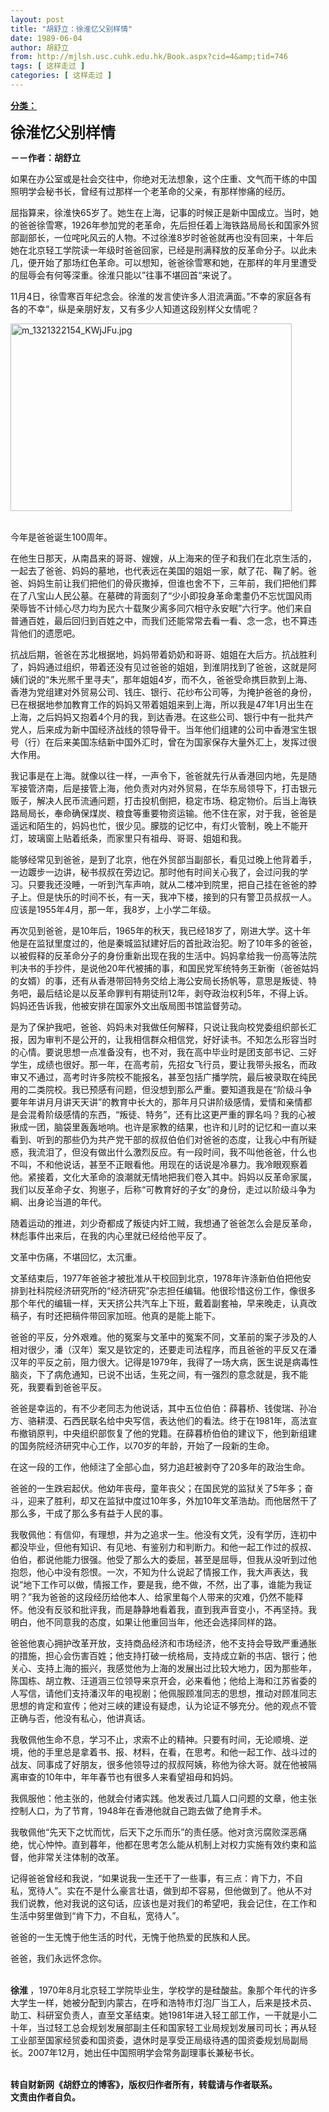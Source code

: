 ```yaml
---
layout: post
title: "胡舒立：徐淮忆父别样情"
date: 1989-06-04
author: 胡舒立
from: http://mjlsh.usc.cuhk.edu.hk/Book.aspx?cid=4&amp;tid=746
tags: [ 这样走过 ]
categories: [ 这样走过 ]
---
```


<div style="margin: 15px 10px 10px 0px;">
<div>
<span id="ctl00_ContentPlaceHolder1_chapter1_SubjectLabel" style="font-weight:bold;text-decoration:underline;">
   分类：
  </span>
</div>
<p>
<strong>
<font size="5">
    徐淮忆父别样情
   </font>
</strong>
</p>
<p>
<strong>
   －－作者：胡舒立
  </strong>
</p>
<p>
  如果在办公室或是社会交往中，你绝对无法想象，这个庄重、文气而干练的中国照明学会秘书长，曾经有过那样一个老革命的父亲，有那样惨痛的经历。
 </p>
<p>
  屈指算来，徐淮快65岁了。她生在上海，记事的时候正是新中国成立。当时，她的爸爸徐雪寒，1926年参加党的老革命，先后担任着上海铁路局局长和国家外贸部副部长，一位咤叱风云的人物。不过徐淮8岁时爸爸就再也没有回来，十年后她在北京轻工学院读一年级时爸爸回家，已经是刑满释放的反革命分子。以此未几，便开始了那场红色革命。可以想知，爸爸徐雪寒和她，在那样的年月里遭受的屈辱会有何等深重。徐淮只能以”往事不堪回首“来说了。
 </p>
<p>
  11月4日，徐雪寒百年纪念会。徐淮的发言使许多人泪流满面。”不幸的家庭各有各的不幸“，纵是亲朋好友，又有多少人知道这段别样父女情呢？
 </p>
<p>
<img align="top" alt="m_1321322154_KWjJFu.jpg" border="0" height="300" src="http://mjlsh.usc.cuhk.edu.hk/medias/contents/746/m_1321322154_KWjJFu.jpg" width="450"/>
</p>
<p>
<br/>
  今年是爸爸诞生100周年。
 </p>
<p>
  在他生日那天，从南昌来的哥哥、嫂嫂，从上海来的侄子和我们在北京生活的，一起去了爸爸、妈妈的墓地，也代表远在美国的姐姐一家，献了花、鞠了躬。爸爸、妈妈生前让我们把他们的骨灰撒掉，但谁也舍不下，三年前，我们把他们葬在了八宝山人民公墓。在墓碑的背面刻了“少小即投身革命耄耋仍不忘忧国风雨荣辱皆不计倾心尽力均为民六十载聚少离多同穴相守永安眠”六行字。他们来自普通百姓，最后回归到百姓之中，而我们还能常常去看一看、念一念，也不算违背他们的遗愿吧。
 </p>
<p>
  抗战后期，爸爸在苏北根据地，妈妈带着奶奶和哥哥、姐姐在大后方。抗战胜利了，妈妈通过组织，带着还没有见过爸爸的姐姐，到淮阴找到了爸爸，这就是阿姨们说的“朱光熈千里寻夫”，那年姐姐4岁，而不久，爸爸受命携巨款到上海、香港为党组建对外贸易公司、钱庄、银行、花纱布公司等，为掩护爸爸的身份，已在根据地参加教育工作的妈妈又带着姐姐来到上海，所以我是47年1月出生在上海，之后妈妈又抱着4个月的我，到达香港。在这些公司、银行中有一批共产党人，后来成为新中国经济战线的领导骨干。当年他们组建的公司中香港宝生银号（行）在后来美国冻结新中国外汇时，曾在为国家保存大量外汇上，发挥过很大作用。
 </p>
<p>
  我记事是在上海。就像以往一样，一声令下，爸爸就先行从香港回内地，先是随军接管济南，后是接管上海，他负责对内对外贸易，在华东局领导下，打击银元贩子，解决人民币流通问题，打击投机倒把，稳定市场、稳定物价。后当上海铁路局局长，奉命确保煤炭、粮食等重要物资运输。他不住在家，对于我，爸爸是遥远和陌生的，妈妈也忙，很少见。朦胧的记忆中，有灯火管制，晚上不能开灯，玻璃窗上贴着纸条，而家里只有祖母、哥哥、姐姐和我。
 </p>
<p>
  能够经常见到爸爸，是到了北京，他在外贸部当副部长，看见过晚上他背着手，一边踱步一边讲，秘书叔叔在旁边记。那时他有时间关心我了，会过问我的学习。只要我还没睡，一听到汽车声响，就从二楼冲到院里，把自己挂在爸爸的脖子上。但是快乐的时间不长，有一天，我冲下楼，接到的只有警卫员叔叔一人。应该是1955年4月，那一年，我8岁，上小学二年级。
 </p>
<p>
  再次见到爸爸，是10年后，1965年的秋天，我已经18岁了，刚进大学。这十年他是在监狱里度过的，他是秦城监狱建好后的首批政治犯。盼了10年多的爸爸，以被假释的反革命分子的身份重新出现在我的生活中。妈妈拿给我一份高等法院判决书的手抄件，是说他20年代被捕的事，和国民党军统特务王新衡（爸爸姑妈的女婿）的事，还有从香港带回特务交给上海公安局长扬帆等，意思是叛徒、特务吧，最后结论是以反革命罪判有期徒刑12年，剥夺政治权利5年，不得上诉。妈妈还告诉我，他被安排在国家外文出版局图书馆监督劳动。
 </p>
<p>
  是为了保护我吧，爸爸、妈妈未对我做任何解释，只说让我向校党委组织部长汇报，因为审判不是公开的，让我相信群众相信党，好好读书。不知怎么形容当时的心情。要说思想一点准备没有，也不对，我在高中毕业时是团支部书记、三好学生，成绩也很好。那一年，在高考前，先招女飞行员，要让我带头报名，而政审又不通过，高考时许多院校不能报名，甚至包括广播学院，最后被录取在纯民用的二类院校。我已预感有问题，但没想到那么严重。要知道我是在“阶级斗争要年年讲月月讲天天讲”的教育中长大的，那年月只讲阶级感情，爱情和亲情都是会混肴阶级感情的东西，“叛徒、特务”，还有比这更严重的罪名吗？我的心被揪成一团，脑袋里轰轰地响。也许是家教的结果，也许和儿时的记忆和一直以来看到、听到的那些仍为共产党干部的叔叔伯伯们对爸爸的态度，让我心中有所疑惑，我流泪了，但没有做出什么激烈反应。有一段时间，我不叫他爸爸，什么也不叫，不和他说话，甚至不正眼看他。用现在的话说是冷暴力。我冷眼观察着他。紧接着，文化大革命的浪潮就无情地把我们卷入其中。妈妈以反革命家属，我们以反革命子女、狗崽子，后称“可教育好的子女”的身份，走过以阶级斗争为綱、出身论当道的年代。
 </p>
<p>
  随着运动的推进，刘少奇都成了叛徒内奸工贼，我想通了爸爸怎么会是反革命，林彪事件出来后，在我的内心里就已经给他平反了。
 </p>
<p>
  文革中伤痛，不堪回忆，太沉重。
 </p>
<p>
  文革结束后，1977年爸爸才被批准从干校回到北京，1978年许涤新伯伯把他安排到社科院经济研究所的“经济研究”杂志担任编辑。他很珍惜这份工作，像很多那个年代的编辑一样，天天挤公共汽车上下班，戴着副套袖，早来晚走，认真改稿子，有时还把稿件带回家加班。他真的是能上能下。
 </p>
<p>
  爸爸的平反，分外艰难。他的冤案与文革中的冤案不同，文革前的案子涉及的人相对很少，潘（汉年）案又是钦定的，还要走司法程序，而且爸爸的平反又在潘汉年的平反之前，阻力很大。记得是1979年，我得了一场大病，医生说是病毒性脑炎，下了病危通知，已说不出话，生死之间，有一强烈的意念就是，我不能死，我要看到爸爸平反。
 </p>
<p>
  爸爸是幸运的，有不少老同志为他说话，其中五位伯伯：薛暮桥、钱俊瑞、孙冶方、骆耕漠、石西民联名给中央写信，表达他们的看法。终于在1981年，高法宣布撤销原判，中央组织部恢复了他的党籍。在薛暮桥伯伯的建议下，他到新组建的国务院经济研究中心工作，以70岁的年龄，开始了一段新的生命。
 </p>
<p>
  在这一段的工作，他倾注了全部心血，努力追赶被剥夺了20多年的政治生命。
 </p>
<p>
  爸爸的一生跌宕起伏。他幼年丧母，童年丧父；在国民党的监狱关了5年多；奋斗，迎来了胜利，却又在监狱中度过10年多，外加10年文革浩劫。而他居然干了那么多，干成了那么多有益于人民的事。
 </p>
<p>
  我敬佩他：有信仰，有理想，并为之追求一生。他没有文凭，没有学历，连初中都没毕业，但他有知识、有见地、有鉴别力和判断力。和他一起工作过的叔叔、伯伯，都说他能力很强。他受了那么大的委屈，甚至是屈辱，但我从没听到过他抱怨，他心中没有怨恨。一次，不知为什么说起了情报工作，我大声表达，我说“地下工作可以做，情报工作，要是我，绝不做，不然，出了事，谁能为我证明？”我为爸爸的这段经历给他本人、给家里每个人带来的灾难，仍然不能释怀。他没有反驳和批评我，而是静静地看着我，直到我声音变小，不再坚持。我明白，他不同意我的态度，如果让他重回当年，他还会选择同样的路。
 </p>
<p>
  爸爸他衷心拥护改革开放，支持商品经济和市场经济，他不支持会导致严重通胀的措施，担心会伤害百姓；他支持打破一统格局，支持成立新的书店、银行；他关心、支持上海的振兴，我感觉他为上海的发展出过比较大地力，因为那些年，陈国栋、胡立教、汪道涵三位领导来京开会，必来看他；他给上海和江苏省委的人写信，请他们支持潘汉年的电视剧；他佩服顾准同志的思想，推动对顾准同志思想的肯定和宣传；他对三峡的建设有疑虑，认为论证不够充分。他的观点不管正确与否，他没有私心，他讲真话。
 </p>
<p>
  我敬佩他生命不息，学习不止，求索不止的精神。只要有时间，无论顺境、逆境，他的手里总是拿着书、报、材料，在看，在思考。和他一起工作、战斗过的战友、同事成了好朋友，很多他领导过的叔叔阿姨，称他为徐大哥。就在他被隔离审查的10年中，年年春节也有很多人来看望祖母和妈妈。
 </p>
<p>
  我佩服他：他主张的，他就会付诸实践。他发表过几篇人口问题的文章，他主张控制人口，为了节育，1948年在香港他就自己跑去做了绝育手术。
 </p>
<p>
  我敬佩他“先天下之忧而忧，后天下之乐而乐”的责任感。他对贪污腐败深恶痛绝，忧心忡忡。直到暮年，他都在思考怎么能从机制上对权力实施有效约束和监督，他非常关注体制的改革。
 </p>
<p>
  记得爸爸曾经和我说，“如果说我一生还干了一些事，有三点：肯下力，不自私，宽待人”。实在不是什么豪言壮语，做到却不容易，但他做到了。他从不对我们说教，他对我说的这句话，应该也是对我们的希望吧，我会记住，在工作和生活中努里做到“肯下力，不自私，宽待人”。
 </p>
<p>
  爸爸的一生无愧于他生活的时代，无愧于他热爱的民族和人民。
 </p>
<p>
  爸爸，我们永远怀念你。
 </p>
<p>
<br/>
<strong>
   徐淮
  </strong>
  ，1970年8月北京轻工学院毕业生，学校学的是硅酸盐。象那个年代的许多大学生一样，她被分配到内蒙古，在呼和浩特市灯泡厂当工人，后来是技术员、助工、科研室负责人，直至文革结束。她1981年进入轻工部工作，一干就是小二十年，当过轻工总会规划发展部副主任和国家轻工业局规划发展司司长；再从轻工业部至国家经贸委和国资委，退休时是享受正局级待遇的国资委规划局副局长。2007年12月，她出任中国照明学会常务副理事长兼秘书长。
 </p>
<p>
<br/>
<strong>
   转自财新网《胡舒立的博客》，版权归作者所有，转载请与作者联系。
   <br/>
   文责由作者自负。
  </strong>
</p>
</div>
